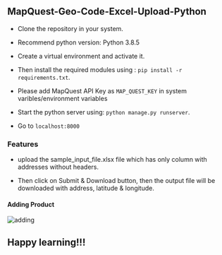 ## MapQuest-Geo-Code-Excel-Upload-Python

- Clone the repository in your system.

- Recommend python version:  Python 3.8.5

- Create a virtual environment and activate it. 

- Then install the required modules using : `pip install -r requirements.txt`.

- Please add MapQuest API Key as `MAP_QUEST_KEY` in system varibles/environment variables

- Start the python server using: `python manage.py runserver`.

- Go to `localhost:8000` 




### Features
- upload the sample_input_file.xlsx file which has only column with addresses without headers.

- Then click on Submit & Download button, then the output file will be downloaded with address, 
latitude & longitude.

#### Adding Product
![adding](https://github.com/karthik-skr/MapQuest-Geo-Code-Excel-Upload-Python-Django/blob/main/readme_images/screencapture-localhost-8000-2021-06-02-18_17_25.png)

## Happy learning!!!